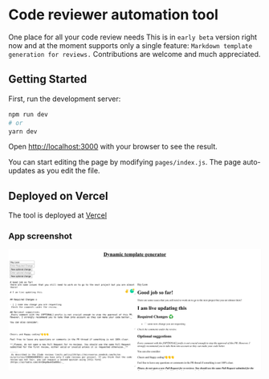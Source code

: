 # Code reviewer automation tool
One place for all your code review needs
This is in `early beta` version right now and at the moment supports only a single feature: `Markdown template generation for reviews.`
Contributions are welcome and much appreciated.

## Getting Started

First, run the development server:

```bash
npm run dev
# or
yarn dev
```

Open [http://localhost:3000](http://localhost:3000) with your browser to see the result.

You can start editing the page by modifying `pages/index.js`. The page auto-updates as you edit the file.

<!-- ### Coming soon
[API routes](https://nextjs.org/docs/api-routes/introduction) can be accessed on [http://localhost:3000/api/hello](http://localhost:3000/api/hello). This endpoint can be edited in `pages/api/hello.js`.

The `pages/api` directory is mapped to `/api/*`. Files in this directory are treated as [API routes](https://nextjs.org/docs/api-routes/introduction) instead of React pages. -->

## Deployed on Vercel

The tool is deployed at [Vercel](https://code-reviewer-automation.vercel.app/)

### App screenshot
![](./app-ss.png)
